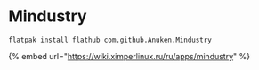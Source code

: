 # Mindustry



```
flatpak install flathub com.github.Anuken.Mindustry
```

{% embed url="https://wiki.ximperlinux.ru/ru/apps/mindustry" %}
